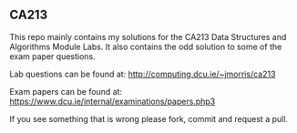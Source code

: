 ## CA213

This repo mainly contains my solutions for the CA213 Data Structures and Algorithms Module Labs.
It also contains the odd solution to some of the exam paper questions.

Lab questions can be found at: http://computing.dcu.ie/~jmorris/ca213

Exam papers can be found at: https://www.dcu.ie/internal/examinations/papers.php3

If you see something that is wrong please fork, commit and request a pull.
